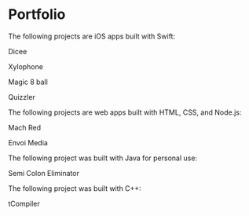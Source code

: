 # Portfolio

The following projects are iOS apps built with Swift:

Dicee

Xylophone

Magic 8 ball

Quizzler

The following projects are web apps built with HTML, CSS, and Node.js:

Mach Red

Envoi Media

The following project was built with Java for personal use:

Semi Colon Eliminator

The following project was built with C++:

tCompiler
